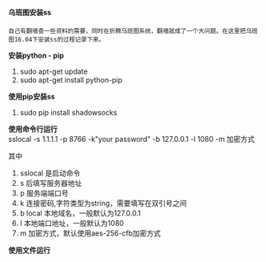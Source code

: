 #### 乌班图安装ss

    自己有翻墙查一些资料的需要，同时在折腾乌班图系统，翻墙就成了一个大问题。在这里把乌班图16.04下安装ss的过程记录下来。

**安装python - pip**
1. sudo apt-get update
2. sudo apt-get install python-pip

**使用pip安装ss**
1. sudo pip install shadowsocks

**使用命令行运行**</br>
sslocal -s 1.1.1.1 -p 8766 -k"your password" -b 127.0.0.1 -l 1080 -m 加密方式

其中
1. sslocal 是启动命令
2. s 后填写服务器地址
3. p 服务端端口号
4. k 连接密码,字符类型为string，需要填写在双引号之间
5. b local 本地域名，一般默认为127.0.0.1
6. l 本地端口地址，一般默认为1080
7. m 加密方式，默认使用aes-256-cfb加密方式

**使用文件运行**